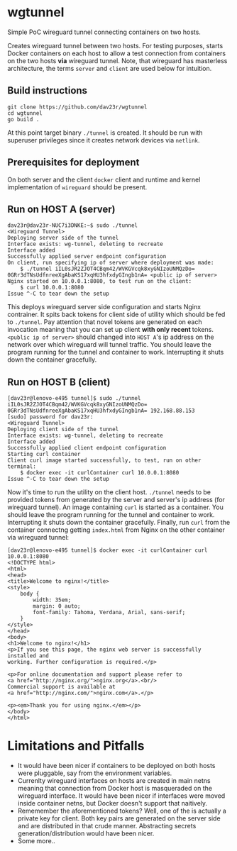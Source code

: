 # wgtunnel
Simple PoC wireguard tunnel connecting containers on two hosts.

Creates wireguard tunnel between two hosts. For testing purposes, starts Docker containers on each host to allow a test connection from containers on the two
hosts <b>via</b> wireguard tunnel. Note, that wireguard has masterless architecture, the terms `server` and `client` are used below for intuition.

## Build instructions
```
git clone https://github.com/dav23r/wgtunnel
cd wgtunnel
go build .
```
At this point target binary `./tunnel` is created. It should be run with superuser privileges since it creates network devices via `netlink`.

## Prerequisites for deployment
On both server and the client `docker` client and runtime and kernel implementation of `wireguard` should be present.

## Run on HOST A (server)
```
dav23r@dav23r-NUC7i3DNKE:~$ sudo ./tunnel 
<Wireguard Tunnel>
Deploying server side of the tunnel
Interface exists: wg-tunnel, deleting to recreate
Interface added
Successfully applied server endpoint configuration
On client, run specifying ip of server where deployment was made:
	$ ./tunnel iIL0sJR2ZJOT4CBqm42/WVKGVcqk8xyGNIzoUNMQzDo= 0GRr3dTNsUdfnreeXgAbaKS17xqHU3hfxdyGIngb1nA= <public ip of server>
Nginx started on 10.0.0.1:8080, to test run on the client:
	$ curl 10.0.0.1:8080
Issue ^-C to tear down the setup
```
This deploys wireguard server side configuration and starts Nginx contrainer. It spits back tokens for client side of utility which should be fed to 
`./tunnel`. Pay attention that novel tokens are generated on each invocation meaning that you can set up client <b> with only recent </b> tokens.
`<public ip of server>` should changed into `HOST A`'s ip address on the network over which wireguard will tunnel traffic. You should leave the program
running for the tunnel and container to work. Interrupting it shuts down the container gracefully.

## Run on HOST B (client)
```
[dav23r@lenovo-e495 tunnel]$ sudo ./tunnel iIL0sJR2ZJOT4CBqm42/WVKGVcqk8xyGNIzoUNMQzDo= 0GRr3dTNsUdfnreeXgAbaKS17xqHU3hfxdyGIngb1nA= 192.168.88.153
[sudo] password for dav23r: 
<Wireguard Tunnel>
Deploying client side of the tunnel
Interface exists: wg-tunnel, deleting to recreate
Interface added
Successfully applied client endpoint configuration
Starting curl container
Client curl image started successfully, to test, run on other terminal:
	$ docker exec -it curlContainer curl 10.0.0.1:8080
Issue ^-C to tear down the setup
```
Now it's time to run the utility on the client host. `./tunnel` needs to be provided tokens from generated by the server and server's ip address 
(for wireguard tunnel). An image containing `curl` is started as a container. You should leave the program running for the tunnel and container to work.
Interrupting it shuts down the container gracefully.
Finally, run `curl` from the container connectng getting `index.html` from Nginx on the other container via wireguard tunnel:
```
[dav23r@lenovo-e495 tunnel]$ docker exec -it curlContainer curl 10.0.0.1:8080
<!DOCTYPE html>
<html>
<head>
<title>Welcome to nginx!</title>
<style>
    body {
        width: 35em;
        margin: 0 auto;
        font-family: Tahoma, Verdana, Arial, sans-serif;
    }
</style>
</head>
<body>
<h1>Welcome to nginx!</h1>
<p>If you see this page, the nginx web server is successfully installed and
working. Further configuration is required.</p>

<p>For online documentation and support please refer to
<a href="http://nginx.org/">nginx.org</a>.<br/>
Commercial support is available at
<a href="http://nginx.com/">nginx.com</a>.</p>

<p><em>Thank you for using nginx.</em></p>
</body>
</html>
```

# Limitations and Pitfalls
- It would have been nicer if containers to be deployed on both hosts were pluggable, say from the environment variables.
- Currenlty wireguard interfaces on hosts are created in main netns meaning that connection from Docker host is masqueraded on the wireguard interface.
  It would have been nicer if interfaces were moved inside container netns, but Docker doesn't support that naitively.
- Rememember the aforementioned tokens? Well, one of the is actually a private key for client. Both key pairs are generated on the server side and are
  distributed in that crude manner. Abstracting secrets generation/distribution would have been nicer.
- Some more..
